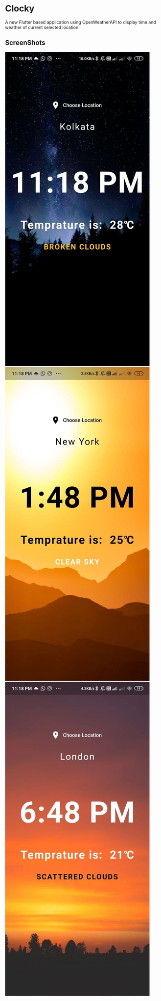 # Clocky

A new Flutter based application using OpenWeatherAPI to display time and weather of current selected location.


## ScreenShots
  ![](/1.jpg)
    ![](/2.jpg)
      ![](/3.jpg)
